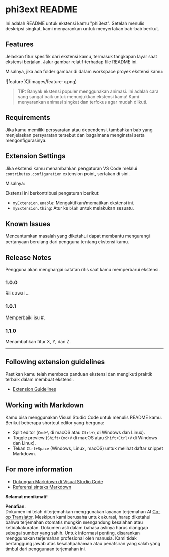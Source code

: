 <!--
CO_OP_TRANSLATOR_METADATA:
{
  "original_hash": "be0b2937160c486180ded27e4f14adeb",
  "translation_date": "2025-05-09T05:04:39+00:00",
  "source_file": "code/07.Lab/01/Apple/phi3ext/README.md",
  "language_code": "id"
}
-->
# phi3ext README

Ini adalah README untuk ekstensi kamu "phi3ext". Setelah menulis deskripsi singkat, kami menyarankan untuk menyertakan bab-bab berikut.

## Features

Jelaskan fitur spesifik dari ekstensi kamu, termasuk tangkapan layar saat ekstensi berjalan. Jalur gambar relatif terhadap file README ini.

Misalnya, jika ada folder gambar di dalam workspace proyek ekstensi kamu:

\!\[feature X\]\(images/feature-x.png\)

> TIP: Banyak ekstensi populer menggunakan animasi. Ini adalah cara yang sangat baik untuk menunjukkan ekstensi kamu! Kami menyarankan animasi singkat dan terfokus agar mudah diikuti.

## Requirements

Jika kamu memiliki persyaratan atau dependensi, tambahkan bab yang menjelaskan persyaratan tersebut dan bagaimana menginstal serta mengonfigurasinya.

## Extension Settings

Jika ekstensi kamu menambahkan pengaturan VS Code melalui `contributes.configuration` extension point, sertakan di sini.

Misalnya:

Ekstensi ini berkontribusi pengaturan berikut:

* `myExtension.enable`: Mengaktifkan/mematikan ekstensi ini.
* `myExtension.thing`: Atur ke `blah` untuk melakukan sesuatu.

## Known Issues

Mencantumkan masalah yang diketahui dapat membantu mengurangi pertanyaan berulang dari pengguna tentang ekstensi kamu.

## Release Notes

Pengguna akan menghargai catatan rilis saat kamu memperbarui ekstensi.

### 1.0.0

Rilis awal ...

### 1.0.1

Memperbaiki isu #.

### 1.1.0

Menambahkan fitur X, Y, dan Z.

---

## Following extension guidelines

Pastikan kamu telah membaca panduan ekstensi dan mengikuti praktik terbaik dalam membuat ekstensi.

* [Extension Guidelines](https://code.visualstudio.com/api/references/extension-guidelines?WT.mc_id=aiml-137032-kinfeylo)

## Working with Markdown

Kamu bisa menggunakan Visual Studio Code untuk menulis README kamu. Berikut beberapa shortcut editor yang berguna:

* Split editor (`Cmd+\` di macOS atau `Ctrl+\` di Windows dan Linux).
* Toggle preview (`Shift+Cmd+V` di macOS atau `Shift+Ctrl+V` di Windows dan Linux).
* Tekan `Ctrl+Space` (Windows, Linux, macOS) untuk melihat daftar snippet Markdown.

## For more information

* [Dukungan Markdown di Visual Studio Code](http://code.visualstudio.com/docs/languages/markdown?WT.mc_id=aiml-137032-kinfeylo)
* [Referensi sintaks Markdown](https://help.github.com/articles/markdown-basics/)

**Selamat menikmati!**

**Penafian**:  
Dokumen ini telah diterjemahkan menggunakan layanan terjemahan AI [Co-op Translator](https://github.com/Azure/co-op-translator). Meskipun kami berusaha untuk akurasi, harap diketahui bahwa terjemahan otomatis mungkin mengandung kesalahan atau ketidakakuratan. Dokumen asli dalam bahasa aslinya harus dianggap sebagai sumber yang sahih. Untuk informasi penting, disarankan menggunakan terjemahan profesional oleh manusia. Kami tidak bertanggung jawab atas kesalahpahaman atau penafsiran yang salah yang timbul dari penggunaan terjemahan ini.